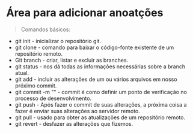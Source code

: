 # Área para adicionar anoatções

> Comandos básicos:

* git init - inicializar o repositório git.
* git clone - comando para baixar o código-fonte existente de um repositório remoto.
* Git branch - criar, listar e excluir as branches.
* git status - nos dá todas as informações necessárias sobre a branch atual.
* git add - incluir as alterações de um ou vários arquivos em nosso próximo commit.
* git commit -m "" - commit é como definir um ponto de verificação no processo de desenvolvimento.
* git push - Após fazer o commit de suas alterações, a próxima coisa a fazer é enviar suas alterações ao servidor remoto.
* git pull -  usado para obter as atualizações de um repositório remoto.
* git revert - desfazer as alterações que fizemos.
